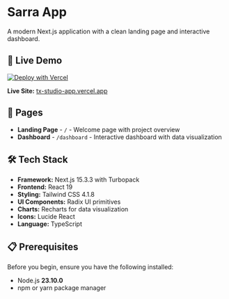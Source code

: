 # Sarra App

A modern Next.js application with a clean landing page and interactive dashboard.

## 🚀 Live Demo

[![Deploy with Vercel](https://vercel.com/button)](https://tx-studio-app.vercel.app)

**Live Site:** [tx-studio-app.vercel.app](https://tx-studio-app.vercel.app)

## 📱 Pages

- **Landing Page** - `/` - Welcome page with project overview
- **Dashboard** - `/dashboard` - Interactive dashboard with data visualization

## 🛠️ Tech Stack

- **Framework:** Next.js 15.3.3 with Turbopack
- **Frontend:** React 19
- **Styling:** Tailwind CSS 4.1.8
- **UI Components:** Radix UI primitives
- **Charts:** Recharts for data visualization
- **Icons:** Lucide React
- **Language:** TypeScript

## 📋 Prerequisites

Before you begin, ensure you have the following installed:
- Node.js **23.10.0**
- npm or yarn package manager


